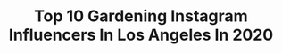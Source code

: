 ---
title: Top 10 Gardening Instagram Influencers In Los Angeles In 2020
description: >-
  Find top gardening Instagram influencers in Los Angeles in 2020. Most popular hashtags: #gardening #losangeles #stayhome #plantsmakepeoplehappy.
platform: Instagram
profiles:
  - username: "cerowastecindy"
    fullname: >-
      Cindy Villaseñor
    location: "United States"
    followers: 5119
    engagement: 695
    commentsToLikes: 0.030494
    avatar: "https://scontent-ssn1-1.cdninstagram.com/v/t51.2885-19/s320x320/71117753_712432455832953_5771033352454799360_n.jpg?_nc_ht=scontent-ssn1-1.cdninstagram.com&_nc_ohc=xsWF-lm77CcAX8batC5&oh=199951e335b1784d94d4122ee5838049&oe=5EA5AFF2"
    verified: false
    hashtags: "#lowwaste, #reused, #braidingsweetgrass"
  - username: "thesaffronstories"
    fullname: >-
      Tina Paymaster
    location: "United States"
    followers: 2299
    engagement: 1545
    commentsToLikes: 0.306236
    avatar: "https://scontent-bos3-1.cdninstagram.com/v/t51.2885-19/s320x320/59726644_826627504370521_8549429567180242944_n.jpg?_nc_ht=scontent-bos3-1.cdninstagram.com&_nc_ohc=s0iHkB-oPkcAX8Bcl3J&oh=ac82e34a31aa8ce6059e62712389ee21&oe=5EB9289C"
    verified: false
    hashtags: "#granola, #celerypesto, #gogoquinoa, #thanksgivingdesserts"
  - username: "kristenlynnart"
    fullname: >-
      Kristen Lynn
    location: "United States"
    followers: 25760
    engagement: 362
    commentsToLikes: 0.012124
    avatar: "https://scontent-lht6-1.cdninstagram.com/v/t51.2885-19/s320x320/45607211_725201491194753_5048429702180503552_n.jpg?_nc_ht=scontent-lht6-1.cdninstagram.com&_nc_ohc=oiVG3vN6GcUAX_S5Mh0&oh=e475d7fc265b3a1088f6dc9bc189cfa6&oe=5EB4FCBD"
    verified: false
    hashtags: "#artsupply, #cloudscape, #ihavethisthingwithcolor, #nightsky"
  - username: "christine_chiu88"
    fullname: >-
      Christine Alexandra Chiu
    location: "United States"
    followers: 86587
    engagement: 508
    commentsToLikes: 0.037798
    avatar: "https://scontent-lhr8-1.cdninstagram.com/v/t51.2885-19/s320x320/19050758_230713574093375_7118804281896992768_a.jpg?_nc_ht=scontent-lhr8-1.cdninstagram.com&_nc_ohc=QvnPz5BT0koAX-Nf8jX&oh=a2fa5bb960263413e4d0166db484729c&oe=5EB9A07E"
    verified: true
    hashtags: "#carolinaherrera, #letswinthis, #happyfriday, #malibu"
  - username: "mmbilal"
    fullname: >-
      Malika Bilal
    location: "United States"
    followers: 8968
    engagement: 482
    commentsToLikes: 0.054046
    avatar: "https://scontent-lhr8-1.cdninstagram.com/v/t51.2885-19/s320x320/43915399_276524312977590_3386028688611999744_n.jpg?_nc_ht=scontent-lhr8-1.cdninstagram.com&_nc_ohc=HTei7SVx1s0AX8QsJjk&oh=2156225572cc8c9a98328ff6ef2c2ed1&oe=5EB982E1"
    verified: true
    hashtags: "#broadcast, #womenownedbusiness, #trench, #interview"
  - username: "darlinggreenthings"
    fullname: >-
      Dee's Plant Gang
    location: "United States"
    followers: 33075
    engagement: 113
    commentsToLikes: 0.044757
    avatar: "https://scontent-lhr8-1.cdninstagram.com/v/t51.2885-19/s320x320/57674275_448743309195787_8670530770000936960_n.jpg?_nc_ht=scontent-lhr8-1.cdninstagram.com&_nc_ohc=w5Z53KTol2oAX-8qAS1&oh=0c1a7cd8108ad5a2ff66cdabdba0437c&oe=5EBC19A4"
    verified: false
    hashtags: "#currentlypropagating, #caturday, #tinyplants, #huperzia"
  - username: "joyproctor"
    fullname: >-
      Joy Proctor Design
    location: "United States"
    followers: 61185
    engagement: 157
    commentsToLikes: 0.064708
    avatar: "https://scontent-ams4-1.cdninstagram.com/v/t51.2885-19/s320x320/26863442_214062305822102_4374582151283212288_n.jpg?_nc_ht=scontent-ams4-1.cdninstagram.com&_nc_ohc=_WWp4HXPexEAX8hjcoC&oh=3cb3665c261dae12751146191c0e2f64&oe=5EB21CB0"
    verified: false
    hashtags: "#stayhome, #pupecoibaffi, #iphonepic, #martinlutherking"
  - username: "officialdannytrejo"
    fullname: >-
      Danny Trejo
    location: "United States"
    followers: 1572725
    engagement: 88
    commentsToLikes: 0.018229
    avatar: "https://scontent-ams4-1.cdninstagram.com/v/t51.2885-19/s320x320/13398634_151208541957951_1075236930_a.jpg?_nc_ht=scontent-ams4-1.cdninstagram.com&_nc_ohc=hXUn0BeIGa8AX99rhBe&oh=9def45b8df1cbef271d08bba1693eb09&oe=5EAE870B"
    verified: true
    hashtags: "#mothernature, #training, #keto, #smallbusiness"
  - username: "cactusnopal"
    fullname: >-
      𝗖𝗮𝗰𝘁𝘂𝘀 🌵 [plants nature earth]
    location: "United States"
    followers: 41559
    engagement: 110
    commentsToLikes: 0.024652
    avatar: "https://scontent-amt2-1.cdninstagram.com/v/t51.2885-19/s320x320/54513692_2103625459693437_1881661885758046208_n.jpg?_nc_ht=scontent-amt2-1.cdninstagram.com&_nc_ohc=lqucNG3RYakAX-mzyts&oh=68ce79cbcf0e281b587a061a930f2224&oe=5EA0137B"
    verified: false
    hashtags: "#instagood, #unitedkingdom, #inspire, #positivity"
  - username: "prestigetree"
    fullname: >-
      Ty
    location: "United States"
    followers: 183068
    engagement: 55
    commentsToLikes: 0.001352
    avatar: "https://scontent-ams4-1.cdninstagram.com/v/t51.2885-19/s320x320/74338261_509993946448635_40166946469052416_n.jpg?_nc_ht=scontent-ams4-1.cdninstagram.com&_nc_ohc=i1cwola5wFAAX-EBNBk&oh=b85f2fd8e9d99a8a3faf1ae990f7ffd1&oe=5EA61741"
    verified: false
    hashtags: "#mexico, #plant, #spirits, #hula"
---